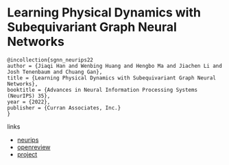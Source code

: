 # Learning Physical Dynamics with Subequivariant Graph Neural Networks

```
@incollection{sgnn_neurips22
author = {Jiaqi Han and Wenbing Huang and Hengbo Ma and Jiachen Li and Josh Tenenbaum and Chuang Gan},
title = {Learning Physical Dynamics with Subequivariant Graph Neural Networks},
booktitle = {Advances in Neural Information Processing Systems (NeurIPS) 35},
year = {2022},
publisher = {Curran Associates, Inc.}
}
```

links
- [neurips](https://nips.cc/Conferences/2022/Schedule?showEvent=55060)
- [openreview](https://openreview.net/forum?id=siG_S8mUWxf)
- [project](https://hanjq17.github.io/SGNN/)
